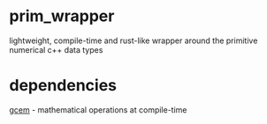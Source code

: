 # prim_wrapper
 lightweight, compile-time and rust-like wrapper around the primitive numerical c++ data types

# dependencies
 [gcem](https://github.com/kthohr/gcem) - mathematical operations at compile-time
